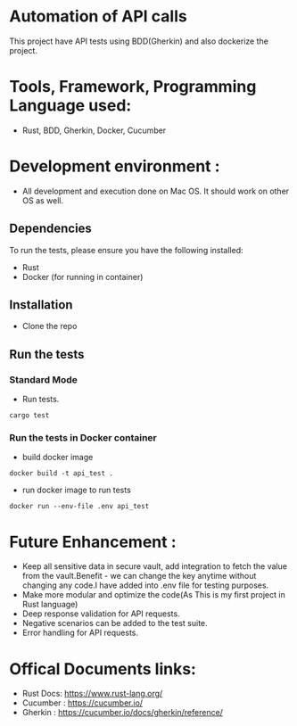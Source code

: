 # Automation of API calls

This project have API tests using BDD(Gherkin) and also dockerize the project.

# Tools, Framework, Programming Language used:

- Rust, BDD, Gherkin, Docker, Cucumber

# Development environment :

- All development and execution done on Mac OS. It should work on other OS as well.

## Dependencies

To run the tests, please ensure you have the following installed:

- Rust
- Docker (for running in container)

## Installation

- Clone the repo

## Run the tests

### Standard Mode
- Run tests.

```
cargo test
```

### Run the tests in Docker container

* build docker image 
```
docker build -t api_test .
```
* run docker image to run tests
```
docker run --env-file .env api_test
```

# Future Enhancement :
  * Keep all sensitive data in secure vault, add integration to fetch the value from the vault.Benefit - we can change the key anytime without changing any code.I have added into .env file for testing purposes.
  * Make more modular and optimize the code(As This is my first project in Rust language)
  * Deep response validation for API requests.
  * Negative scenarios can be added to the test suite.
  * Error handling for API requests.

# Offical Documents links:

- Rust Docs: https://www.rust-lang.org/
- Cucumber : https://cucumber.io/
- Gherkin : https://cucumber.io/docs/gherkin/reference/
